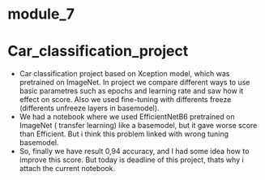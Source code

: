 # module_7
# Car_classification_project
* Car classification project based on Xception model, which was pretrained on ImageNet. In project we compare different ways to use basic parametres such as epochs and learning rate and saw how it effect on score. Also we used fine-tuning with differents freeze (differents unfreeze layers in basemodel). 
* We had a notebook where we used EfficientNetB6 pretrained on ImageNet ( transfer learning) like a basemodel, but it gave worse score than Efficient.
But i think this problem linked with wrong tuning basemodel.
* So, finally we have result 0,94 accuracy, and I had some idea how to improve this score. But today is deadline of this project, thats why i attach the current notebook. 
